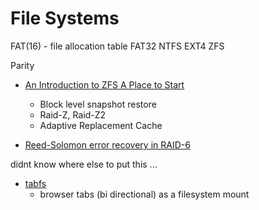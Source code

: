 File Systems
============

FAT(16) - file allocation table
FAT32
NTFS
EXT4
ZFS


Parity


* [An Introduction to ZFS A Place to Start](https://www.servethehome.com/an-introduction-to-zfs-a-place-to-start/)
    * Block level snapshot restore
    * Raid-Z, Raid-Z2
    * Adaptive Replacement Cache

* [Reed-Solomon error recovery in RAID-6](https://anadoxin.org/blog/error-recovery-in-raid6.html/)

didnt know where else to put this ...
* [tabfs](https://omar.website/tabfs/)
    * browser tabs (bi directional) as a filesystem mount